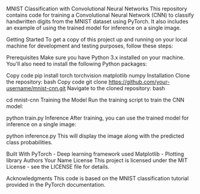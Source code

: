 MNIST Classification with Convolutional Neural Networks
This repository contains code for training a Convolutional Neural Network (CNN) to classify handwritten digits from the MNIST dataset using PyTorch. It also includes an example of using the trained model for inference on a single image.

Getting Started
To get a copy of this project up and running on your local machine for development and testing purposes, follow these steps:

Prerequisites
Make sure you have Python 3.x installed on your machine. You'll also need to install the following Python packages:

Copy code
pip install torch torchvision matplotlib numpy
Installation
Clone the repository:
bash
Copy code
git clone https://github.com/your-username/mnist-cnn.git
Navigate to the cloned repository:
bash

cd mnist-cnn
Training the Model
Run the training script to train the CNN model:

python train.py
Inference
After training, you can use the trained model for inference on a single image:


python inference.py
This will display the image along with the predicted class probabilities.

Built With
PyTorch - Deep learning framework used
Matplotlib - Plotting library
Authors
Your Name
License
This project is licensed under the MIT License - see the LICENSE file for details.

Acknowledgments
This code is based on the MNIST classification tutorial provided in the PyTorch documentation.
